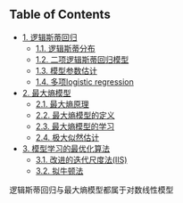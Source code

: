 ﻿---
layout: post
category : statistical learning
tagline: ""
tags : [statistical learning]
---


<div id="table-of-contents">
<h2>Table of Contents</h2>
<div id="text-table-of-contents">
<ul>
<li><a href="#sec-1">1. 逻辑斯蒂回归</a>
<ul>
<li><a href="#sec-1-1">1.1. 逻辑斯蒂分布</a></li>
<li><a href="#sec-1-2">1.2. 二项逻辑斯蒂回归模型</a></li>
<li><a href="#sec-1-3">1.3. 模型参数估计</a></li>
<li><a href="#sec-1-4">1.4. 多项logistic regression</a></li>
</ul>
</li>
<li><a href="#sec-2">2. 最大熵模型</a>
<ul>
<li><a href="#sec-2-1">2.1. 最大熵原理</a></li>
<li><a href="#sec-2-2">2.2. 最大熵模型的定义</a></li>
<li><a href="#sec-2-3">2.3. 最大熵模型的学习</a></li>
<li><a href="#sec-2-4">2.4. 极大似然估计</a></li>
</ul>
</li>
<li><a href="#sec-3">3. 模型学习的最优化算法</a>
<ul>
<li><a href="#sec-3-1">3.1. 改进的迭代尺度法(IIS)</a></li>
<li><a href="#sec-3-2">3.2. 拟牛顿法</a></li>
</ul>
</li>
</ul>
</div>
</div>

逻辑斯蒂回归与最大熵模型都属于对数线性模型
